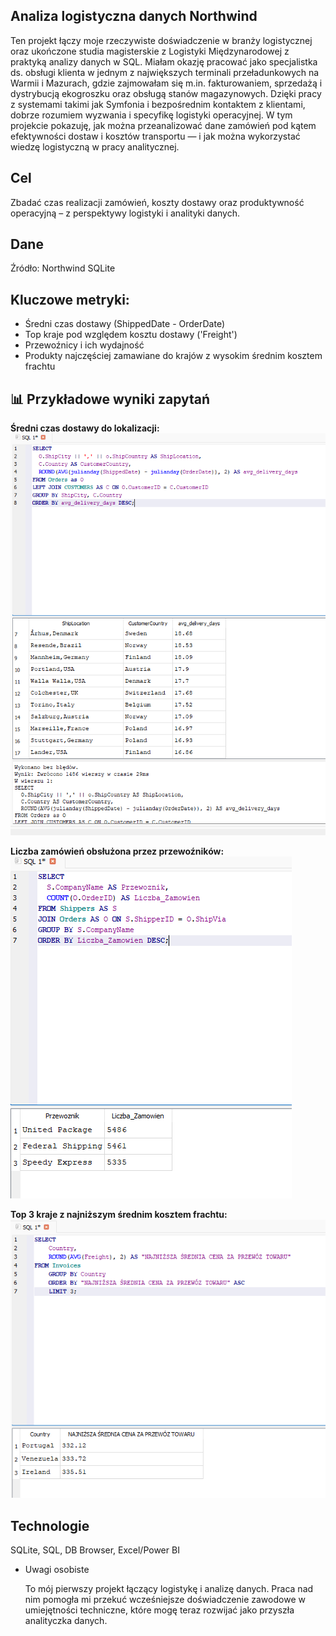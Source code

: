 ##  Analiza logistyczna danych Northwind

   Ten projekt łączy moje rzeczywiste doświadczenie w branży logistycznej oraz ukończone studia magisterskie z Logistyki Międzynarodowej z praktyką analizy danych w SQL. Miałam okazję pracować jako specjalistka ds. obsługi klienta w jednym z największych terminali przeładunkowych na Warmii i Mazurach, gdzie zajmowałam się m.in. fakturowaniem, sprzedażą i dystrybucją ekogroszku oraz obsługą stanów magazynowych. Dzięki pracy z systemami takimi jak Symfonia i bezpośrednim kontaktem z klientami, dobrze rozumiem wyzwania i specyfikę logistyki operacyjnej.
   W tym projekcie pokazuję, jak można przeanalizować dane zamówień pod kątem efektywności dostaw i kosztów transportu — i jak można wykorzystać wiedzę logistyczną w pracy analitycznej.


## Cel 

  Zbadać czas realizacji zamówień, koszty dostawy oraz produktywność operacyjną – z perspektywy logistyki i analityki danych.

## Dane
Źródło: Northwind SQLite

## Kluczowe metryki:
- Średni czas dostawy (ShippedDate - OrderDate)
- Top kraje pod względem kosztu dostawy ('Freight')
- Przewoźnicy i ich wydajność
- Produkty najczęściej zamawiane do krajów z wysokim średnim kosztem frachtu

## 📊 Przykładowe wyniki zapytań

**Średni czas dostawy do lokalizacji:**  
![Czas dostawy](screenshots/czas_dostawy.png)

**Liczba zamówień obsłużona przez przewoźników:**  
![Wydajność przewoźników](screenshots/wydajnosc_przewoznikow.png)

**Top 3 kraje z najniższym średnim kosztem frachtu:**  
![Top 3_kraje_tani_fracht](screenshots/top3_kraje_tani_fracht.png)

## Technologie
SQLite, SQL, DB Browser, Excel/Power BI


* Uwagi osobiste

   To mój pierwszy projekt łączący logistykę i analizę danych. Praca nad nim pomogła mi przekuć wcześniejsze doświadczenie zawodowe w umiejętności techniczne, które mogę teraz rozwijać jako przyszła analityczka danych.

